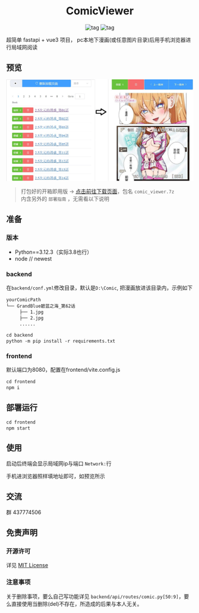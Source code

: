<div align="center">
  <h1 id="koishi">ComicViewer</h1>
  <img src="https://img.shields.io/badge/Backend-Python3.12-green.svg?colorA=abcdef" alt="tag">
  <img src="https://img.shields.io/badge/Frontend-Vite+Vue3+elementPlus-blue.svg?colorA=abcdef" alt="tag">
</div>

超简单 fastapi + vue3 项目， pc本地下漫画(或任意图片目录)后用手机浏览器进行局域网阅读

## 预览
![](https://github.com/jasoneri/comic_viewer/blob/master/doc/comic_viewer.jpg)

> 打包好的开箱即用版 → [点击前往下载页面](https://github.com/jasoneri/comic_viewer/releases)，包名 `comic_viewer.7z`<br>
> 内含另外的 `部署指南` ，无需看以下说明

## 准备
### 版本
+ Python==3.12.3（实际3.8也行）
+ node  // newest
### backend
在`backend/conf.yml`修改目录，默认是`D:\Comic`, 把漫画放进该目录内，示例如下
```shell
yourComicPath
└── GrandBlue碧蓝之海_第62话
     ├── 1.jpg
     ├── 2.jpg
     ......
```
```shell
cd backend
python -m pip install -r requirements.txt
```

### frontend
默认端口为8080，配置在frontend/vite.config.js
```shell
cd frontend
npm i
```
## 部署运行
```shell
cd frontend
npm start
```

## 使用
启动后终端会显示局域网ip与端口 `Network:`行

手机进浏览器照样填地址即可，如预览所示

## 交流
群 437774506

## 免责声明
### 开源许可
详见 [MIT License](https://github.com/jasoneri/comic_viewer/blob/master/LICENSE)
### 注意事项
关于删除事项，要么自己写功能详见 `backend/api/routes/comic.py[50:9]`，要么直接使用当删除(del)不存在，所造成的后果与本人无关。
